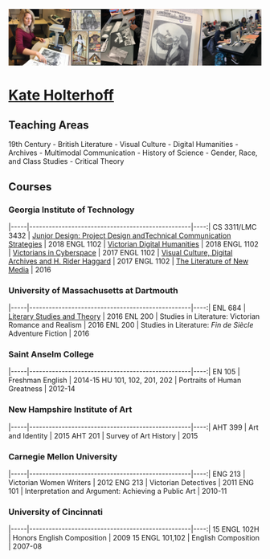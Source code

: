 <link rel="shortcut icon" href="/favicon.ico" type="image/x-icon">
<link rel="icon" href="/favicon.ico" type="image/x-icon">

![Holterhoff Pedagogy](/HolterhoffPedagogy.JPG)

<h1><a href="http://kateholterhoff.com/">Kate Holterhoff</a></h1>

<h2>Teaching Areas</h2>

19th Century   -    British Literature   -   Visual Culture   -   Digital Humanities  -
Archives   -   Multimodal Communication   -   History of Science   -
Gender, Race, and Class Studies   -   Critical Theory

<h2>Courses</h2>

<h3>Georgia Institute of Technology</h3>
  
  |-----|--------------------------------------------------|----:|
  CS 3311/LMC 3432 | <a href="https://docs.google.com/document/d/1Y8hcGB7fK9Kq7NcljnrApaXI1SAhwvvNm78yIy06D3I/edit?usp=sharing">Junior Design: Project Design andTechnical Communication Strategies</a> | 2018
  ENGL 1102 | <a href="https://kholterhoff.github.io/S18_ENG_1102/Victorian_Digital_Humanities">Victorian Digital Humanities</a> | 2018
  ENGL 1102 | <a href="https://kholterhoff.github.io/F17_ENG_1102/Victorians_In_Cyberspace">Victorians in Cyberspace</a> | 2017
  ENGL 1102 | <a href="http://1102vcdahrh.wordpress.com/">Visual Culture, Digital Archives and H. Rider Haggard</a> | 2017
  ENGL 1102 | <a href="http://1102theliteratureofnewmedia.weebly.com/">The Literature of New Media</a> | 2016
    
  <h3>University of Massachusetts at Dartmouth</h3>
  
  |-----|--------------------------------------------------|----:|
  ENL 684 | <a href="https://literarystudiesandtheoryspring2016.wordpress.com/">Literary Studies and Theory<a> | 2016
  ENL 200 | Studies in Literature: Victorian Romance and Realism | 2016
  ENL 200 | Studies in Literature: <span style="font-style:italic;">Fin de Si&#232;cle</span> Adventure Fiction | 2016
  
  <h3>Saint Anselm College</h3>
    
  |-----|--------------------------------------------------|----:|
   EN 105 | Freshman English | 2014-15
   HU 101, 102, 201, 202 | Portraits of Human Greatness | 2012-14
  
  <h3>New Hampshire Institute of Art</h3>

  |-----|--------------------------------------------------|----:|
  AHT 399 | Art and Identity | 2015
  AHT 201 | Survey of Art History | 2015

  <h3>Carnegie Mellon University</h3>
  
  |-----|--------------------------------------------------|----:|
  ENG 213 | Victorian Women Writers | 2012
  ENG 213 | Victorian Detectives | 2011
  ENG 101 | Interpretation and Argument: Achieving a Public Art | 2010-11

  <h3>University of Cincinnati</h3>

  |-----|--------------------------------------------------|----:|
  15 ENGL 102H | Honors English Composition | 2009
  15 ENGL 101,102 | English Composition | 2007-08
